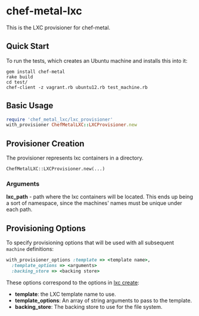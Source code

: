# chef-metal-lxc

This is the LXC provisioner for chef-metal.

## Quick Start

To run the tests, which creates an Ubuntu machine and installs this into it:

```
gem install chef-metal
rake build
cd test/
chef-client -z vagrant.rb ubuntu12.rb test_machine.rb
```

## Basic Usage

```ruby
require 'chef_metal_lxc/lxc_provisioner'
with_provisioner ChefMetalLXC::LXCProvisioner.new
```

## Provisioner Creation

The provisioner represents lxc containers in a directory.

`ChefMetalLXC::LXCProvisioner.new(...)`

### Arguments

**lxc_path** - path where the lxc containers will be located.  This ends up being a sort of namespace, since the machines' names must be unique under each path.

## Provisioning Options

To specify provisioning options that will be used with all subsequent `machine` definitions:

```ruby
with_provisioner_options :template => <template name>,
  :template_options => <arguments>
  :backing_store => <backing store>
```

These options correspond to the options in [lxc create](https://qa.linuxcontainers.org/master/current/doc/man/lxc-create.1.html):

* **template**: the LXC template name to use.
* **template_options**: An array of string arguments to pass to the template.
* **backing_store**: The backing store to use for the file system.
